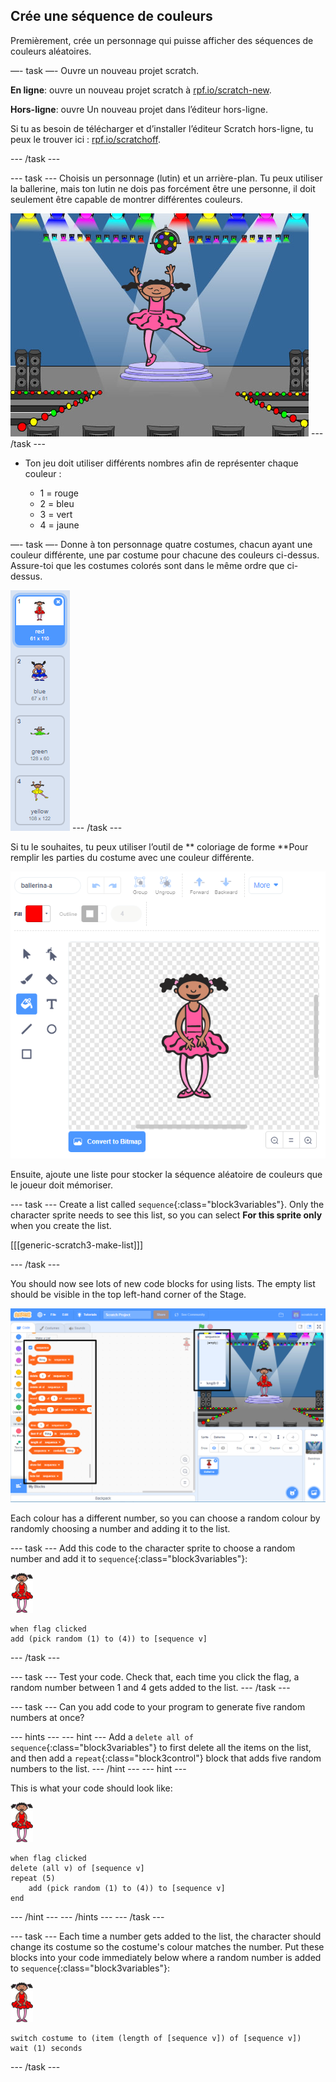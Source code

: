 ## Crée une séquence de couleurs

Premièrement, crée un personnage qui puisse afficher des séquences de couleurs aléatoires.

—- task —- Ouvre un nouveau projet scratch.

**En ligne**: ouvre un nouveau projet scratch à [rpf.io/scratch-new](https://rpf.io/scratchon).

**Hors-ligne**: ouvre Un nouveau projet dans l’éditeur hors-ligne.

Si tu as besoin de télécharger et d’installer l’éditeur Scratch hors-ligne, tu peux le trouver ici : [rpf.io/scratchoff](https://rpf.io/scratchoff).

\--- /task \---

\--- task \--- Choisis un personnage (lutin) et un arrière-plan. Tu peux utiliser la ballerine, mais ton lutin ne dois pas forcément être une personne, il doit seulement être capable de montrer différentes couleurs.

![screenshot](images/colour-sprite.png) \--- /task \---

+ Ton jeu doit utiliser différents nombres afin de représenter chaque couleur :
    
    + 1 = rouge
    + 2 = bleu
    + 3 = vert
    + 4 = jaune

—- task —- Donne à ton personnage quatre costumes, chacun ayant une couleur différente, une par costume pour chacune des couleurs ci-dessus. Assure-toi que les costumes colorés sont dans le même ordre que ci-dessus.

![screenshot](images/colour-costume.png) \--- /task \---

Si tu le souhaites, tu peux utiliser l’outil de ** coloriage de forme **Pour remplir les parties du costume avec une couleur différente.

![color-a-shape](images/color-a-shape.png)

Ensuite, ajoute une liste pour stocker la séquence aléatoire de couleurs que le joueur doit mémoriser.

\--- task \--- Create a list called `sequence`{:class="block3variables"}. Only the character sprite needs to see this list, so you can select **For this sprite only** when you create the list.

[[[generic-scratch3-make-list]]]

\--- /task \---

You should now see lots of new code blocks for using lists. The empty list should be visible in the top left-hand corner of the Stage.

![screenshot](images/colour-list-blocks-annotated.png)

Each colour has a different number, so you can choose a random colour by randomly choosing a number and adding it to the list.

\--- task \--- Add this code to the character sprite to choose a random number and add it to `sequence`{:class="block3variables"}:

![ballerina](images/ballerina.png)

```blocks3
when flag clicked
add (pick random (1) to (4)) to [sequence v]
```

\--- /task \---

\--- task \--- Test your code. Check that, each time you click the flag, a random number between 1 and 4 gets added to the list. \--- /task \---

\--- task \--- Can you add code to your program to generate five random numbers at once?

\--- hints \--- \--- hint \--- Add a `delete all of sequence`{:class="block3variables"} to first delete all the items on the list, and then add a `repeat`{:class="block3control"} block that adds five random numbers to the list. \--- /hint \--- \--- hint \---

This is what your code should look like:

![ballerina](images/ballerina.png)

```blocks3
when flag clicked
delete (all v) of [sequence v]
repeat (5)
    add (pick random (1) to (4)) to [sequence v]
end
```

\--- /hint \--- \--- /hints \--- \--- /task \---

\--- task \--- Each time a number gets added to the list, the character should change its costume so the costume's colour matches the number. Put these blocks into your code immediately below where a random number is added to `sequence`{:class="block3variables"}:

![ballerina](images/ballerina.png)

```blocks3
switch costume to (item (length of [sequence v]) of [sequence v])
wait (1) seconds
```

\--- /task \---
